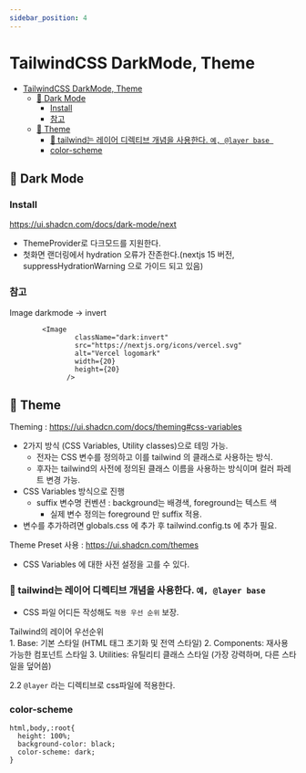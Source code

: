 ```yaml
---
sidebar_position: 4 
---
```


# TailwindCSS DarkMode, Theme

- [TailwindCSS DarkMode, Theme](#tailwindcss-darkmode-theme)
  - [📌 Dark Mode](#-dark-mode)
    - [Install](#install)
    - [참고](#참고)
  - [📌 Theme](#-theme)
    - [📕 tailwind는 레이어 디렉티브 개념을 사용한다. `예, @layer base `](#-tailwind는-레이어-디렉티브-개념을-사용한다-예-layer-base-)
    - [color-scheme](#color-scheme)

## 📌 Dark Mode

### Install

https://ui.shadcn.com/docs/dark-mode/next
- ThemeProvider로 다크모드를 지원한다. 
- 첫화면 랜더링에서 hydration 오류가 잔존한다.(nextjs 15 버전, suppressHydrationWarning 으로 가이드 되고 있음)


### 참고
Image darkmode -> invert 
```
        <Image
                className="dark:invert"
                src="https://nextjs.org/icons/vercel.svg"
                alt="Vercel logomark"
                width={20}
                height={20}
              />
```


## 📌 Theme

Theming : https://ui.shadcn.com/docs/theming#css-variables  
- 2가지 방식 (CSS Variables, Utility classes)으로 테밍 가능.  
  - 전자는 CSS 변수를 정의하고 이를 tailwind 의 클래스로 사용하는 방식.  
  - 후자는 tailwind의 사전에 정의된 클래스 이름을 사용하는 방식이며 컬러 파레트 변경 가능.    
- CSS Variables 방식으로 진행
  - suffix 변수명 컨벤션 : background는 배경색, foreground는 텍스트 색 
    - 실제 변수 정의는 foreground 만 suffix 적용.  
- 변수를 추가하려면 globals.css 에 추가 후 tailwind.config.ts 에 추가 필요.  

Theme Preset 사용 : https://ui.shadcn.com/themes  
- CSS Variables 에 대한 사전 설정을 고를 수 있다.  

### 📕 tailwind는 레이어 디렉티브 개념을 사용한다. `예, @layer base `    
- CSS 파일 어디든 작성해도 `적용 우선 순위` 보장.  

Tailwind의 레이어 우선순위  
	1.	Base: 기본 스타일 (HTML 태그 초기화 및 전역 스타일)
	2.	Components: 재사용 가능한 컴포넌트 스타일
	3.	Utilities: 유틸리티 클래스 스타일 (가장 강력하며, 다른 스타일을 덮어씀)

2.2 `@layer` 라는 디렉티브로 css파일에 적용한다.  

### color-scheme

```
html,body,:root{
  height: 100%;
  background-color: black;
  color-scheme: dark;
}
```
